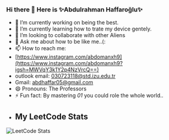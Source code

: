### Hi there 👋 Here is ✨Abdulrahman Haffaroğlu✨
- 🔭 I’m currently working on being the best.
- 🌱 I’m currently learning how to trate my device gentely.
- 👯 I’m looking to collaborate with other Aliens
- 💬 Ask me about how to be like me..(:
- 📫 How to reach me:
-  [https://www.instagram.com/abdomanxh9](https://www.instagram.com/abdomanxh9?igsh=MWVqY3k1Y2p4NzVrcQ==)
-  outlook email: 030723118@std.izu.edu.tr
- Gmail: abdhaffar05@gmail.com
- 😄 Pronouns: The Professors
- ⚡ Fun fact: By mastering *01* you could role the whole world..
- ## My LeetCode Stats
![LeetCode Stats](https://leetcard.jacoblin.cool/AbdHffr)
